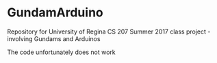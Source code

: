 # GundamArduino
Repository for University of Regina CS 207 Summer 2017 class project - involving Gundams and Arduinos

The code unfortunately does not work
